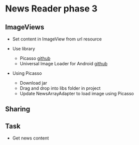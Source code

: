 
# News Reader phase 3

## ImageViews

* Set content in ImageView from url resource
* Use library
  * Picasso [github](http://square.github.io/picasso/)
  * Universal Image Loader for Android [github](https://github.com/nostra13/Android-Universal-Image-Loader)

* Using Picasso
  * Download jar
  * Drag and drop into libs folder in project
  * Update NewsArrayAdapter to load image using Picasso

## Sharing

## Task
  * Get news content
